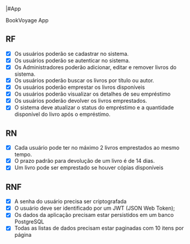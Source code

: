 |#App

BookVoyage App

## RF
- [x] Os usuários poderão se cadastrar no sistema.
- [x] Os usuários poderão se autenticar no sistema.
- [x] Os Administradores poderão adicionar, editar e remover livros do sistema.
- [x] Os usuários poderão buscar os livros por título ou autor.
- [x] Os usuários poderão emprestar os livros disponíveis
- [x] Os usuários poderão visualizar os detalhes de seu empréstimo
- [x] Os usuários poderão devolver os livros emprestados.
- [x] O sistema deve atualizar o status do empréstimo e a quantidade disponível do livro após o empréstimo.

## RN
- [x] Cada usuário pode ter no máximo 2 livros emprestados ao mesmo tempo.
- [x] O prazo padrão para devolução de um livro é de 14 dias.
- [x] Um livro pode ser emprestado se houver cópias disponíveis

## RNF
- [x] A senha do usuário precisa ser criptografada
- [x] O usuário deve ser identificado por um JWT (JSON Web Token);
- [x] Os dados da aplicação precisam estar persistidos em um banco PostgreSQL
- [x] Todas as listas de dados precisam estar paginadas com 10 itens por página
